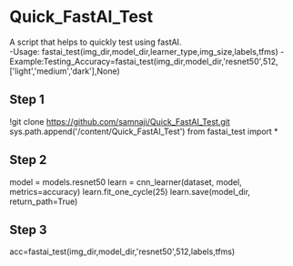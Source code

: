 # Quick_FastAI_Test
A script that helps to quickly test using fastAI.  
-Usage: fastai_test(img_dir,model_dir,learner_type,img_size,labels,tfms) 
-Example:Testing_Accuracy=fastai_test(img_dir,model_dir,'resnet50',512,['light','medium','dark'],None) 
## Step 1
!git clone https://github.com/samnaji/Quick_FastAI_Test.git
sys.path.append('/content/Quick_FastAI_Test')
from fastai_test import *
## Step 2
model = models.resnet50
learn = cnn_learner(dataset, model, metrics=accuracy)
learn.fit_one_cycle(25)
learn.save(model_dir, return_path=True) 
## Step 3
acc=fastai_test(img_dir,model_dir,'resnet50',512,labels,tfms)
